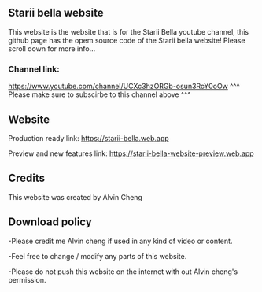 ## Starii bella website
This website is the website that is for the Starii Bella youtube channel,
this github page has the opem source code of the Starii bella website! Please scroll down for more info...

### Channel link:
https://www.youtube.com/channel/UCXc3hzORGb-osun3RcY0oOw
^^^ Please make sure to subscirbe to this channel above ^^^

## Website 
Production ready link:
https://starii-bella.web.app

Preview and new features link:
https://starii-bella-website-preview.web.app

## Credits
This website was created by Alvin Cheng

## Download policy 
-Please credit me Alvin cheng if used in any kind of video or content.

-Feel free to change / modify any parts of this website. 

-Please do not push this website on the internet with out Alvin cheng's permission.
